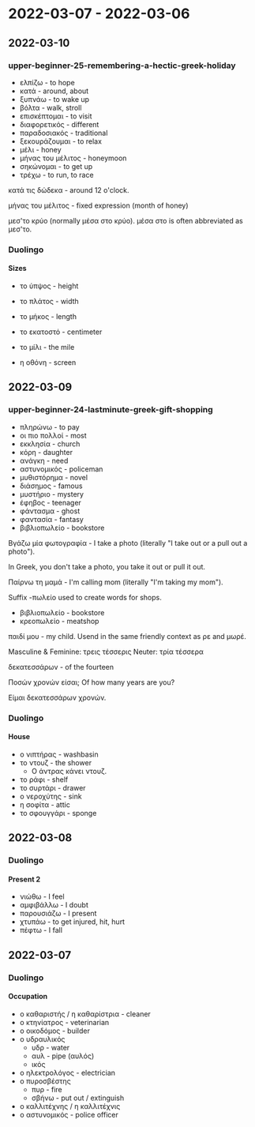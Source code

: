# 2022-03-07 - 2022-03-06

## 2022-03-10

### upper-beginner-25-remembering-a-hectic-greek-holiday

* ελπίζω - to hope
* κατά - around, about
* ξυπνάω - to wake up
* βόλτα - walk, stroll
* επισκέπτομαι - to visit
* διαφορετικός - different
* παραδοσιακός - traditional
* ξεκουράζουμαι - to relax
* μέλι - honey
* μήνας του μέλιτος - honeymoon
* σηκώνομαι - to get up
* τρέχω - to run, to race

κατά τις δώδεκα - around 12 o'clock.

μήνας του μέλιτος - fixed expression (month of honey)

μεσ'το κρύο (normally μέσα στο κρύο).
μέσα στο is often abbreviated as μεσ'το.

### Duolingo

#### Sizes

* το ύπψος - height
* το πλάτος - width
* το μήκος - length
* το εκατοστό - centimeter
* το μίλι - the mile

* η οθόνη - screen

## 2022-03-09

### upper-beginner-24-lastminute-greek-gift-shopping

* πληρώνω - to pay
* οι πιο πολλοί - most
* εκκλησία - church
* κόρη - daughter
* ανάγκη - need
* αστυνομικός - policeman
* μυθιστόρημα - novel
* διάσημος - famous
* μυστήριο - mystery
* έφηβος - teenager
* φάντασμα - ghost
* φαντασία - fantasy
* βιβλιοπωλείο - bookstore

Βγάζω μία φωτογραφία - I take a photo (literally "I take out or a pull out a photo").

In Greek, you don't take a photo, you take it out or pull it out.

Παίρνω τη μαμά - I'm calling mom (literally "I'm taking my mom").

Suffix -πωλείο used to create words for shops.

* βιβλιοπωλείο - bookstore
* κρεοπωλείο - meatshop

παιδί μου - my child. Usend in the same friendly context as ρε and μωρέ.

Masculine & Feminine: τρεις τέσσερις
Neuter: τρία τέσσερα

δεκατεσσάρων - of the fourteen

Ποσών χρονών είσαι; Of how many years are you?

Είμαι δεκατεσσάρων χρονών.

### Duolingo

#### House

* ο νιπτήρας - washbasin
* το ντουζ - the shower
  * Ο άντρας κάνει ντουζ.
* το ράφι - shelf
* το συρτάρι - drawer
* ο νεροχύτης - sink
* η σοφίτα - attic
* το σφουγγάρι - sponge

## 2022-03-08

### Duolingo

#### Present 2

* νιώθω - I feel
* αμφιβάλλω - I doubt
* παρουσιάζω - I present
* χτυπάω - to get injured, hit, hurt
* πέφτω - I fall

## 2022-03-07

### Duolingo

#### Occupation

* ο καθαριστής / η καθαρίστρια - cleaner
* ο κτηνίατρος - veterinarian
* ο οικοδόμος - builder
* ο υδραυλικός
  * υδρ - water
  * αυλ - pipe (αυλός)
  * ικός
* ο ηλεκτρολόγος - electrician
* ο πυροσβέστης
  * πυρ - fire
  * σβήνω - put out / extinguish
* ο καλλιτέχνης / η καλλιτέχνις
* ο αστυνομικός - police officer
